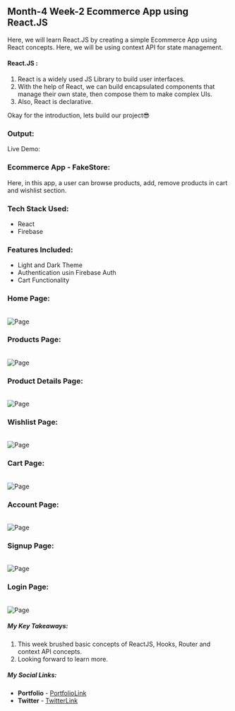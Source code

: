 ## Month-4 Week-2 Ecommerce App using React.JS

Here, we will learn React.JS by creating a simple Ecommerce App using React concepts.
Here, we will be using context API for state management.


#### React.JS :
1. React is a widely used JS Library to build user interfaces.
2. With the help of React, we can build encapsulated components that manage their own state, then compose them to make complex UIs.
3. Also, React is declarative.

Okay for the introduction, lets build our project😎



### Output:
Live Demo: 

### Ecommerce App - FakeStore:

Here, in this app, a user can browse products, add, remove products in cart and wishlist section.

### **Tech Stack Used:**

- React
- Firebase

### **Features Included:**

- Light and Dark Theme
- Authentication usin Firebase Auth
- Cart Functionality

### Home Page:

<br/>

<img src="https://github.com/shanolhere/CreWork/blob/main/week-16-React-Projects/ecommerce-app/src/assets/home.png" alt="Page">

<br/>

### Products Page:

<br/>

<img src="https://github.com/shanolhere/CreWork/blob/main/week-16-React-Projects/ecommerce-app/src/assets/products.png" alt="Page">

<br/>

### Product Details Page:

<br/>

<img src="https://github.com/shanolhere/CreWork/blob/main/week-16-React-Projects/ecommerce-app/src/assets/productDetail.png" alt="Page">

<br/>

### Wishlist Page:

<br/>

<img src="https://github.com/shanolhere/CreWork/blob/main/week-16-React-Projects/ecommerce-app/src/assets/wishlist.png" alt="Page">

<br/>

### Cart Page:

<br/>

<img src="https://github.com/shanolhere/CreWork/blob/main/week-16-React-Projects/ecommerce-app/src/assets/cart.png" alt="Page">

<br/>

### Account Page:

<br/>

<img src="https://github.com/shanolhere/CreWork/blob/main/week-16-React-Projects/ecommerce-app/src/assets/account.png" alt="Page">

<br/>

### Signup Page:

<br/>

<img src="https://github.com/shanolhere/CreWork/blob/main/week-16-React-Projects/ecommerce-app/src/assets/signup.png" alt="Page">

<br/>

### Login Page:

<br/>

<img src="https://github.com/shanolhere/CreWork/blob/main/week-16-React-Projects/ecommerce-app/src/assets/login.png" alt="Page">

<br/>


##### **My Key Takeaways:**
1. This week brushed basic concepts of ReactJS, Hooks, Router and context API concepts.
2. Looking forward to learn more.

##### **My Social Links:**

- **Portfolio**  - [PortfolioLink](https://sabiya.netlify.app/)
- **Twitter** - [TwitterLink](https://twitter.com/nerd_fswd)
